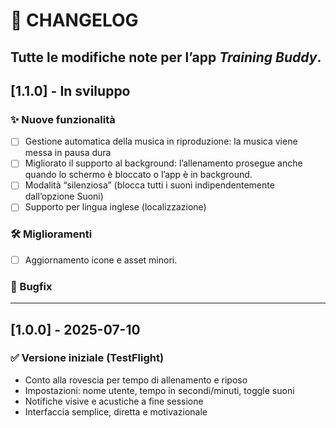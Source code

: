# 📝 CHANGELOG

Tutte le modifiche note per l’app *Training Buddy*.
---

## [1.1.0] - In sviluppo

### ✨ Nuove funzionalità
- [ ] Gestione automatica della musica in riproduzione: la musica viene messa in pausa dura
- [ ] Migliorato il supporto al background: l’allenamento prosegue anche quando lo schermo è bloccato o l’app è in background.
- [ ] Modalità “silenziosa” (blocca tutti i suoni indipendentemente dall’opzione Suoni)
- [ ] Supporto per lingua inglese (localizzazione)

### 🛠️ Miglioramenti
- [ ] Aggiornamento icone e asset minori.

### 🐞 Bugfix

---

## [1.0.0] - 2025-07-10

### ✅ Versione iniziale (TestFlight)
- Conto alla rovescia per tempo di allenamento e riposo
- Impostazioni: nome utente, tempo in secondi/minuti, toggle suoni
- Notifiche visive e acustiche a fine sessione
- Interfaccia semplice, diretta e motivazionale


